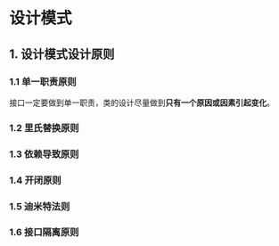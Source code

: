 # 设计模式

## 1. 设计模式设计原则
### 1.1 单一职责原则
接口一定要做到单一职责，类的设计尽量做到**只有一个原因或因素引起变化**。
### 1.2 里氏替换原则
### 1.3 依赖导致原则
### 1.4 开闭原则
### 1.5 迪米特法则
### 1.6 接口隔离原则
